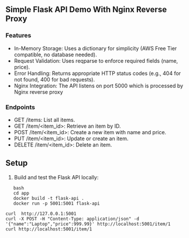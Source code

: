 ## Simple Flask API Demo With Nginx Reverse Proxy 

### Features
* In-Memory Storage: Uses a dictionary for simplicity (AWS Free Tier compatible, no database needed).
* Request Validation: Uses reqparse to enforce required fields (name, price).
* Error Handling: Returns appropriate HTTP status codes (e.g., 404 for not found, 400 for bad requests).
* Nginx Integration: The API listens on port 5000 which is processed by Nginx reverse proxy 

### Endpoints
* GET /items: List all items.
* GET /item/<item_id>: Retrieve an item by ID.
* POST /item/<item_id>: Create a new item with name and price.
* PUT /item/<item_id>: Update or create an item.
* DELETE /item/<item_id>: Delete an item.

## Setup
1. Build and test the Flask API locally:
```
   bash
   cd app
   docker build -t flask-api .
   docker run -p 5001:5001 flask-api

curl  http://127.0.0.1:5001
curl -X POST -H "Content-Type: application/json" -d '{"name":"Laptop","price":999.99}' http://localhost:5001/item/1
curl http://localhost:5001/item/1
```